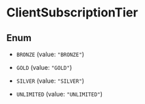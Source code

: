 
# ClientSubscriptionTier

## Enum


* `BRONZE` (value: `"BRONZE"`)

* `GOLD` (value: `"GOLD"`)

* `SILVER` (value: `"SILVER"`)

* `UNLIMITED` (value: `"UNLIMITED"`)



